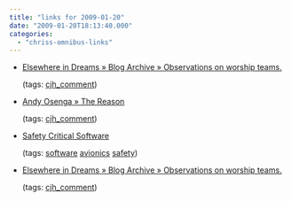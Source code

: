 ```yaml
---
title: "links for 2009-01-20"
date: "2009-01-20T18:13:40.000"
categories: 
  - "chriss-omnibus-links"
---
```


- [Elsewhere in Dreams » Blog Archive » Observations on worship teams.](http://www.rmfo-blogs.com/daniel/2009/01/19/observations-on-worship-teams/comment-page-1/#comment-20971)
    
    (tags: [cjh\_comment](http://delicious.com/hubbsc/cjh_comment))
    
- [Andy Osenga » The Reason](http://www.andyosenga.com/2009/01/19/the-reason/#comment-88875)
    
    (tags: [cjh\_comment](http://delicious.com/hubbsc/cjh_comment))
    
- [Safety Critical Software](http://safetycriticalsoftware.wordpress.com/)
    
    (tags: [software](http://delicious.com/hubbsc/software) [avionics](http://delicious.com/hubbsc/avionics) [safety](http://delicious.com/hubbsc/safety))
    
- [Elsewhere in Dreams » Blog Archive » Observations on worship teams.](http://www.rmfo-blogs.com/daniel/2009/01/19/observations-on-worship-teams/comment-page-1/#comment-20963)
    
    (tags: [cjh\_comment](http://delicious.com/hubbsc/cjh_comment))
